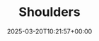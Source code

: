 ---
title: 3. Shoulders
id: f6f3acc4-adda-44a7-8bac-5e30a4ec0a1f
date: 2025-03-20T10:21:57+00:00
tags: []
type: 'hevy'
totalWeightInKg: 4,978kg
duration: 51 min
# Disable SEO for this post
outputs: ["HTML"]
robots: "noindex, nofollow"
---